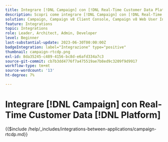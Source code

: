 ```yaml
---
title: Integrare [!DNL Campaign] con [!DNL Real-Time Customer Data Platform]
description: Scopri come integrare [!DNL Campaign] con [!DNL Real-Time Customer Data Platform].
solution: Campaign, Campaign v8 Client Console, Campaign v8 Web User Interface, Real-Time Customer Data Platform
feature: Integrations
topic: Integrations
role: Leader, Architect, Admin, Developer
level: Beginner
last-substantial-update: 2023-06-30T00:00:00Z
badgeIntegration: label="Integrazione" type="positive"
thumbnail: campaign-rtcdp.png
exl-id: 8da35245-c489-4156-bc8d-e6afd334a7c3
source-git-commit: cb7b3dd4776f7a475519ae7b8ed9c3209f9d9917
workflow-type: tm+mt
source-wordcount: '13'
ht-degree: 7%

---
```


# Integrare [!DNL Campaign] con Real-Time Customer Data [!DNL Platform]

{{$include /help/_includes/integrations-between-applications/campaign-rtcdp.md}}
